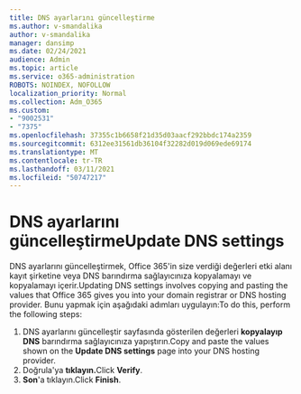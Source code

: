 ```yaml
---
title: DNS ayarlarını güncelleştirme
ms.author: v-smandalika
author: v-smandalika
manager: dansimp
ms.date: 02/24/2021
audience: Admin
ms.topic: article
ms.service: o365-administration
ROBOTS: NOINDEX, NOFOLLOW
localization_priority: Normal
ms.collection: Adm_O365
ms.custom:
- "9002531"
- "7375"
ms.openlocfilehash: 37355c1b6658f21d35d03aacf292bbdc174a2359
ms.sourcegitcommit: 6312ee31561db36104f32282d019d069ede69174
ms.translationtype: MT
ms.contentlocale: tr-TR
ms.lasthandoff: 03/11/2021
ms.locfileid: "50747217"
---
```

# <a name="update-dns-settings"></a><span data-ttu-id="a91b7-102">DNS ayarlarını güncelleştirme</span><span class="sxs-lookup"><span data-stu-id="a91b7-102">Update DNS settings</span></span>

<span data-ttu-id="a91b7-103">DNS ayarlarını güncelleştirmek, Office 365'in size verdiği değerleri etki alanı kayıt şirketine veya DNS barındırma sağlayıcınıza kopyalamayı ve kopyalamayı içerir.</span><span class="sxs-lookup"><span data-stu-id="a91b7-103">Updating DNS settings involves copying and pasting the values that Office 365 gives you into your domain registrar or DNS hosting provider.</span></span> <span data-ttu-id="a91b7-104">Bunu yapmak için aşağıdaki adımları uygulayın:</span><span class="sxs-lookup"><span data-stu-id="a91b7-104">To do this, perform the following steps:</span></span>

1. <span data-ttu-id="a91b7-105">DNS ayarlarını güncelleştir sayfasında gösterilen değerleri **kopyalayıp DNS** barındırma sağlayıcınıza yapıştırın.</span><span class="sxs-lookup"><span data-stu-id="a91b7-105">Copy and paste the values shown on the **Update DNS settings** page into your DNS hosting provider.</span></span>
2. <span data-ttu-id="a91b7-106">Doğrula'ya **tıklayın.**</span><span class="sxs-lookup"><span data-stu-id="a91b7-106">Click **Verify**.</span></span>
3. <span data-ttu-id="a91b7-107">**Son**'a tıklayın.</span><span class="sxs-lookup"><span data-stu-id="a91b7-107">Click **Finish**.</span></span>